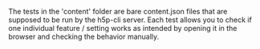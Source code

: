 The tests in the 'content' folder are bare content.json files that are supposed to be run by the h5p-cli server. Each test allows you to check if one individual feature / setting works as intended by opening it in the browser and checking the behavior manually.